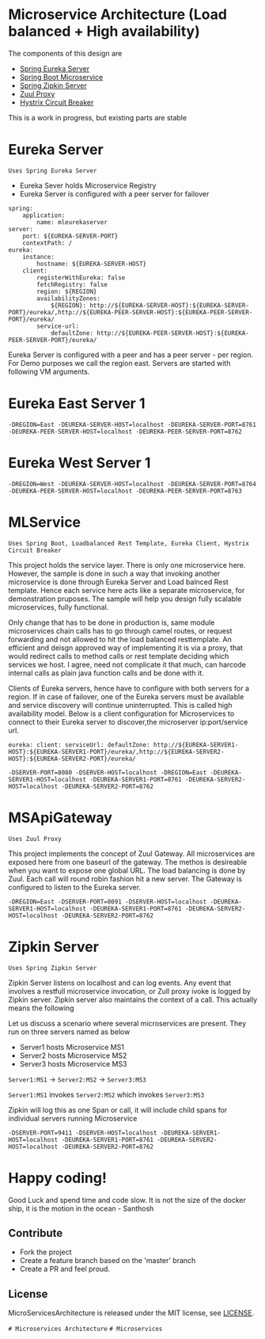 Microservice Architecture (Load balanced + High availability)
=============================================================

The components of this design are

- [Spring Eureka Server](#eureka-server)
- [Spring Boot Microservice](#mlservice)
- [Spring Zipkin Server](#zipkin-server)
- [Zuul Proxy](#msapigateway)
- [Hystrix Circuit Breaker](#mlservice)


This is a work in progress, but existing parts are stable

# Eureka Server

`Uses Spring Eureka Server`

* Eureka Sever holds Microservice Registry
* Eureka Server is configured with a peer server for failover 


```
spring:
    application:
        name: mleurekaserver
server:
    port: ${EUREKA-SERVER-PORT}
    contextPath: /  
eureka:
    instance:
        hostname: ${EUREKA-SERVER-HOST}
    client:
        registerWithEureka: false
        fetchRegistry: false 
        region: ${REGION} 
        availabilityZones: 
            ${REGION}: http://${EUREKA-SERVER-HOST}:${EUREKA-SERVER-PORT}/eureka/,http://${EUREKA-PEER-SERVER-HOST}:${EUREKA-PEER-SERVER-PORT}/eureka/ 
        service-url:
            defaultZone: http://${EUREKA-PEER-SERVER-HOST}:${EUREKA-PEER-SERVER-PORT}/eureka/
```
Eureka Server is configured with a peer and has a peer server - per region. For Demo purposes we call the region east. Servers are started with following VM arguments.

Eureka East Server 1
====================
`-DREGION=East -DEUREKA-SERVER-HOST=localhost -DEUREKA-SERVER-PORT=8761 -DEUREKA-PEER-SERVER-HOST=localhost -DEUREKA-PEER-SERVER-PORT=8762`

Eureka West Server 1
====================
`-DREGION=West -DEUREKA-SERVER-HOST=localhost -DEUREKA-SERVER-PORT=8764 -DEUREKA-PEER-SERVER-HOST=localhost -DEUREKA-PEER-SERVER-PORT=8763`

# MLService

`Uses Spring Boot, Loadbalanced Rest Template, Eureka Client, Hystrix Circuit Breaker`

This project holds the service layer. There is only one microservice here. However, the sample is done in such a way that invoking another microservice is done through Eureka Server and Load balnced Rest template. Hence each service here acts like a separate microservice, for demonstration pruposes. The sample will help you design fully scalable microservices, fully functional. 

Only change that has to be done in production is, same module microservices chain calls has to go through camel routes, or request forwarding and not allowed to hit the load balanced resttemplate. An efficient and deisgn approved way of implementing it is via a proxy, that would redirect calls to method calls or rest template deciding which services we host. I agree, need not complicate it that much, can harcode internal calls as plain java function calls and be done with it.

Clients of Eureka servers, hence have to configure with both servers for a region. If in case of failover, one of the Eureka servers must be available and service discovery will continue uninterrupted. This is called high availability model. Below is a client configuration for Microservices to connect to their Eureka server to discover,the microserver ip:port/service url.

`eureka: client: serviceUrl: defaultZone: http://${EUREKA-SERVER1-HOST}:${EUREKA-SERVER1-PORT}/eureka/,http://${EUREKA-SERVER2-HOST}:${EUREKA-SERVER2-PORT}/eureka/`

`-DSERVER-PORT=8080 -DSERVER-HOST=localhost -DREGION=East -DEUREKA-SERVER1-HOST=localhost -DEUREKA-SERVER1-PORT=8761 -DEUREKA-SERVER2-HOST=localhost -DEUREKA-SERVER2-PORT=8762`

# MSApiGateway

`Uses Zuul Proxy`

This project implements the concept of Zuul Gateway. All microservices are exposed here from one baseurl of the gateway. The methos is desireable when you want to expose one global URL. The load balancing is done by Zuul. Each call will round robin fashion hit a new server. The Gateway is configured to listen to the Eureka server.

`-DREGION=East -DSERVER-PORT=8091 -DSERVER-HOST=localhost -DEUREKA-SERVER1-HOST=localhost -DEUREKA-SERVER1-PORT=8761 -DEUREKA-SERVER2-HOST=localhost -DEUREKA-SERVER2-PORT=8762`

# Zipkin Server

`Uses Spring Zipkin Server`

Zipkin Server listens on localhost and can log events. Any event that involves a restfull microservice invocation, or Zull proxy ivoke is logged by Zipkin server.  Zipkin server also maintains the context of a call. This actually means the following

Let us discuss a scenario where several microservices are present. They run on three servers named as below

* Server1 hosts Microservice MS1
* Server2 hosts Microservice MS2
* Server3 hosts Microservice MS3

`Server1:MS1` -> `Server2:MS2` -> `Server3:MS3`

`Server1:MS1` invokes `Server2:MS2` which invokes `Server3:MS3`

Zipkin will log this as one Span or call, it will include child spans for individual servers running Microservice

`-DSERVER-PORT=9411 -DSERVER-HOST=localhost -DEUREKA-SERVER1-HOST=localhost -DEUREKA-SERVER1-PORT=8761 -DEUREKA-SERVER2-HOST=localhost -DEUREKA-SERVER2-PORT=8762`

# Happy coding! 

Good Luck and spend time and code slow. It is not the size of the docker ship, it is the motion in the ocean - Santhosh 

## Contribute

* Fork the project
* Create a feature branch based on the 'master' branch
* Create a PR and feel proud.


## License

MicroServicesArchitecture is released under the MIT license, see [LICENSE](https://github.com/BonifyByForteil/react-native-piwik/blob/master/LICENSE).

`# Microservices Architecture`
`# Microservices`
